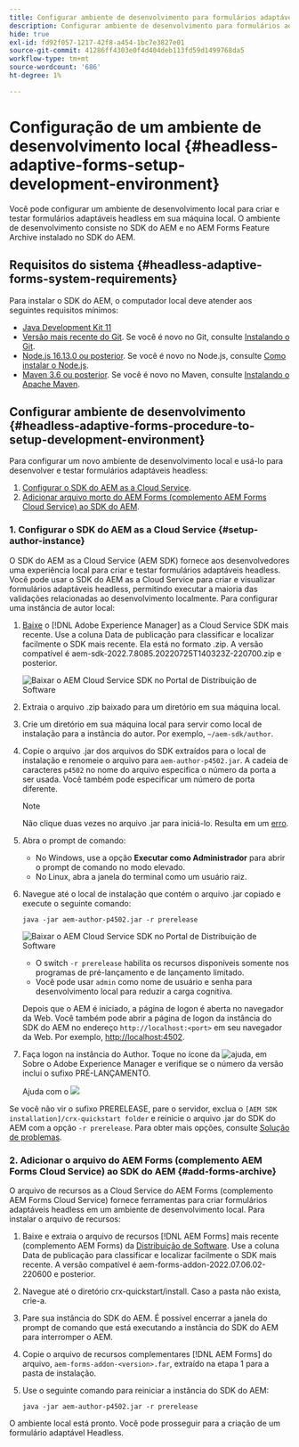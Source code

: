 ```yaml
---
title: Configurar ambiente de desenvolvimento para formulários adaptáveis AEM Headless
description: Configurar ambiente de desenvolvimento para formulários adaptáveis AEM Headless
hide: true
exl-id: fd92f057-1217-42f8-a454-1bc7e3827e01
source-git-commit: 41286ff4303e0f4d404deb113fd59d1499768da5
workflow-type: tm+mt
source-wordcount: '686'
ht-degree: 1%

---
```



# Configuração de um ambiente de desenvolvimento local {#headless-adaptive-forms-setup-development-environment}

Você pode configurar um ambiente de desenvolvimento local para criar e testar formulários adaptáveis headless em sua máquina local. O ambiente de desenvolvimento consiste no SDK do AEM e no AEM Forms Feature Archive instalado no SDK do AEM.
<!--
 After a Headless adaptive form or related assets are ready on the local development environment, you can deploy the Headless adaptive form application to your publishing environment. -- >

You require knowledge to build application using react, Git, and Maven to use Headless adaptive forms.

<!-- 

### Download the latest version of AEM as a Cloud Service SDK or Forms feature archive (AEM Forms add-on) from Software Distribution {#software-distribution}

To download the supported version of Adobe Experience Manager as a Cloud Service SDK or Forms feature archive (AEM Forms add-on):

1. Log in to [Software Distribution](https://experience.adobe.com/#/downloads) portal with your Adobe ID.

    >[!NOTE]
    >
    > Your Adobe Organization must be provisioned for AEM as a Cloud Service to download the AEM as a Cloud Service SDK.

1. Navigate to the **[!UICONTROL AEM as a Cloud Service]** tab.
1. Sort by published date in descending order.
1. Click on the latest Adobe Experience Manager as a Cloud Service SDK or Forms feature archive (AEM Forms add-on).
1. Review and accept the EULA. Tap the **[!UICONTROL Download]** button. -->

## Requisitos do sistema {#headless-adaptive-forms-system-requirements}

Para instalar o SDK do AEM, o computador local deve atender aos seguintes requisitos mínimos:

* [Java Development Kit 11](https://experience.adobe.com/#/downloads/content/software-distribution/en/general.html?1_group.propertyvalues.property=.%2Fjcr%3Acontent%2Fmetadata%2Fdc%3AsoftwareType&amp;1_group.propertyvalues.operation=equals&amp;1_group.propertyvalues.0_values=software-type%3Atooling&amp;fulltext=Oracle%7E+JDK%7E+11%7E&amp;orderby=%40jcr%3Acontent%2Fjcr%3AlastModified&amp;orderby.sort=desc&amp;layout=list&amp;p.offset=0&amp;p.limit=11)
* [Versão mais recente do Git](https://git-scm.com/downloads). Se você é novo no Git, consulte [Instalando o Git](https://git-scm.com/book/en/v2/Getting-Started-Installing-Git).
* [Node.js 16.13.0 ou posterior](https://nodejs.org/en/download/). Se você é novo no Node.js, consulte [Como instalar o Node.js](https://nodejs.dev/en/learn/how-to-install-nodejs).
* [Maven 3.6 ou posterior](https://maven.apache.org/download.cgi). Se você é novo no Maven, consulte [Instalando o Apache Maven](https://maven.apache.org/install.html).

## Configurar ambiente de desenvolvimento {#headless-adaptive-forms-procedure-to-setup-development-environment}

Para configurar um novo ambiente de desenvolvimento local e usá-lo para desenvolver e testar formulários adaptáveis headless:

1. [Configurar o SDK do AEM as a Cloud Service](#setup-author-instance).
1. [Adicionar arquivo morto do AEM Forms (complemento AEM Forms Cloud Service) ao SDK do AEM](#add-forms-archive).

<!--

1. (Optional) [Add Forms-specific users to your local Author instance](#configure-users-and-permissions).
1. (Optional) Install [Adaptive forms builder extension for Microsoft Visual Studio Code](#microsoft-visual-studio-code-extension-for-headless-adaptive-forms). 

-->

### 1. Configurar o SDK do AEM as a Cloud Service {#setup-author-instance}

O SDK do AEM as a Cloud Service (AEM SDK) fornece aos desenvolvedores uma experiência local para criar e testar formulários adaptáveis headless. Você pode usar o SDK do AEM as a Cloud Service para criar e visualizar formulários adaptáveis headless, permitindo executar a maioria das validações relacionadas ao desenvolvimento localmente. Para configurar uma instância de autor local:

1. [Baixe](https://experience.adobe.com/#/downloads/content/software-distribution/en/aemcloud.html) o [!DNL Adobe Experience Manager] as a Cloud Service SDK mais recente. Use a coluna Data de publicação para classificar e localizar facilmente o SDK mais recente.
Ela está no formato .zip. A versão compatível é aem-sdk-2022.7.8085.20220725T140323Z-220700.zip e posterior.

   ![Baixar o AEM Cloud Service SDK no Portal de Distribuição de Software](assets/software-distribution.png)


1. Extraia o arquivo .zip baixado para um diretório em sua máquina local.
1. Crie um diretório em sua máquina local para servir como local de instalação para a instância do autor. Por exemplo, `~/aem-sdk/author`.
1. Copie o arquivo .jar dos arquivos do SDK extraídos para o local de instalação e renomeie o arquivo para `aem-author-p4502.jar`. A cadeia de caracteres `p4502` no nome do arquivo especifica o número da porta a ser usada. Você também pode especificar um número de porta diferente.

   >[!NOTE]
   >
   > Não clique duas vezes no arquivo .jar para iniciá-lo. Resulta em um [erro](https://experienceleague.adobe.com/docs/experience-manager-learn/cloud-service/local-development-environment-set-up/aem-runtime.html?lang=pt-BR#troubleshooting-double-click).

1. Abra o prompt de comando:
   * No Windows, use a opção **Executar como Administrador** para abrir o prompt de comando no modo elevado.
   * No Linux, abra a janela do terminal como um usuário raiz.

1. Navegue até o local de instalação que contém o arquivo .jar copiado e execute o seguinte comando:

   `java -jar aem-author-p4502.jar -r prerelease`

   ![Baixar o AEM Cloud Service SDK no Portal de Distribuição de Software](assets/install-sdk.png)

   * O switch `-r prerelease` habilita os recursos disponíveis somente nos programas de pré-lançamento e de lançamento limitado.
   * Você pode usar `admin` como nome de usuário e senha para desenvolvimento local para reduzir a carga cognitiva.

   Depois que o AEM é iniciado, a página de logon é aberta no navegador da Web. Você também pode abrir a página de logon da instância do SDK do AEM no endereço `http://localhost:<port>` em seu navegador da Web. Por exemplo, [http://localhost:4502](http://localhost:4502).

1. Faça logon na instância do Author. Toque no ícone da ![ajuda](/help/assets/Help-icon.svg), em Sobre o Adobe Experience Manager e verifique se o número da versão inclui o sufixo PRÉ-LANÇAMENTO.

   Ajuda com o ![](/help/assets/prerelease.png)

Se você não vir o sufixo PRERELEASE, pare o servidor, exclua o `[AEM SDK installation]/crx-quickstart folder` e reinicie o arquivo .jar do SDK do AEM com a opção `-r prerelease`. Para obter mais opções, consulte [Solução de problemas](/help/troubleshooting.md).

### 2. Adicionar o arquivo do AEM Forms (complemento AEM Forms Cloud Service) ao SDK do AEM {#add-forms-archive}

O arquivo de recursos as a Cloud Service do AEM Forms (complemento AEM Forms Cloud Service) fornece ferramentas para criar formulários adaptáveis headless em um ambiente de desenvolvimento local. Para instalar o arquivo de recursos:

1. Baixe e extraia o arquivo de recursos [!DNL AEM Forms] mais recente (complemento AEM Forms) da [Distribuição de Software](https://experience.adobe.com/#/downloads/content/software-distribution/en/aemcloud.html?fulltext=AEM*+Forms*+add*+on*&amp;orderby=%40jcr%3Acontent%2Fjcr%3AlastModified&amp;orderby.sort=desc&amp;layout=list&amp;p.offset=0&amp;p.limit=20). Use a coluna Data de publicação para classificar e localizar facilmente o SDK mais recente. A versão compatível é aem-forms-addon-2022.07.06.02-220600 e posterior.

1. Navegue até o diretório crx-quickstart/install. Caso a pasta não exista, crie-a.
1. Pare sua instância do SDK do AEM. É possível encerrar a janela do prompt de comando que está executando a instância do SDK do AEM para interromper o AEM.
1. Copie o arquivo de recursos complementares [!DNL AEM Forms] do arquivo, `aem-forms-addon-<version>.far`, extraído na etapa 1 para a pasta de instalação.
1. Use o seguinte comando para reiniciar a instância do SDK do AEM:

   `java -jar aem-author-p4502.jar -r prerelease`

<!-- 

### 3. (Optional) Configure users and permissions {#configure-users-and-permissions}

Create seperate user accounts for Form Developer, Form Practitioner, and end users. These account help you test Headless adaptive forms for various types of users. To create a user account and add roles to the account:

1. Login to your AEM SDK instance.
1. Go to Tools > Security > Users and tap Create. The Create New User wizard opens.
1. In the details tab, specify an ID and Password. All other fields are optional. It is recommended to provide name and an email address.
1. In the Groups tab, search and select user-groups for a user depending on their role. The table below lists all types of users and pre-defined groups for each type of forms users based on their role:
  
    | User Type | AEM Group |
    |---|---|
    | Form developer | [!DNL forms-users] (AEM Forms Users), [!DNL template-authors], [!DNL workflow-users], [!DNL workflow-editors], and [!DNL fdm-authors]  |
    | Customer Experience Lead or UX Designer| [!DNL forms-users], [!DNL template-authors]|
    | AEM administrator | [!DNL aem-administrators], [!DNL fd-administrators] |
    | End user| When a user must log in to view and submit an Adaptive Form, add such users to [!DNL forms-users] group. </br> When no user authentication is required to access Adaptive Forms, do not assign any group to such users.|

<!-- ### 4. (Optional) Install Visual Studio Code extension for Headless adaptive forms {#microsoft-visual-studio-code-extension-for-headless-adaptive-forms}

You can use any IDE for developing Headless adaptive forms. Adobe provides an extension for Microsoft&reg;reg; Visual Studio Code to make it easier for you to navigate structure and develop Headless adaptive forms. The extension adds adaptive forms related IntelliSense capabilities and helps auto-complete Headless adaptive forms JSON syntax. It also adds a panel, titled Forms Tree, to help navigate structure of Headless adaptive form. To use the extension: 

1. Ensure [Microsoft Visual Studio Code 1.62.0 or later](https://code.visualstudio.com/docs/supporting/FAQ#_how-do-i-find-the-version) is installed. If you have an older version or no version installed, download the latest version from [Microsoft Website](https://code.visualstudio.com/docs/setup/setup-overview)
   >[!NOTE]
   >
   >
   > To use Visual Studio from command line on macOS, see [Launching from the command line](https://code.visualstudio.com/docs/setup/mac#_launching-from-the-command-line).

1. Download the [Adaptive forms builder extension](/help/assets/adaptive-form-builder-0.12.0.vsix).

1. Navigate the directory containing the *adaptive-form-builder-[version].vsix* file.

1. Run the following command or see [Install from a VSIX](https://code.visualstudio.com/docs/editor/extension-marketplace#_install-from-a-vsix) article for detailed instructions to install a Visual Studio Code extension from a VSIX file:

    `code -–install-extension adaptive-form-builder-[version].vsix`

    </br> Replace the [version] with actual version of the extension. For example, `code -–install-extension adaptive-form-builder-0.12.0.vsix`

    </br> 

    ![Installing extension](/help/assets/install-extension.png)

<!-- ## Create and setup a react app

Adaptive forms renderer component is a react based component. It requires a react app to run and render a Headless adaptive form. To create and setup react app:

1. Open terminal in Visual Studio code and run the following command to create a react app and installs all related dependencies:

    ```shell
    npx create-react-app [react-app-name] --scripts-version 4.0.3 --template typescript
    ```

    Where [react-app-name] represents name of the project, script version is 4.0.3, and template of type typescript. For example, the following command creates a react app named *headless-forms-demo*.

    ```shell
    npx create-react-app headless-forms-demo --scripts-version 4.0.3 --template typescript
    ```

    It may take some time to create the react app and install all the dependencies. The command creates an empty react app with latest version of react and react-dom dependencies. It does not have any artifacts related to adaptive forms renderer component.

1. Adaptive forms renderer component is based on react spectrum and requires react 16.0.0 and react-dom 16.0.0. To install react 16.0.0 and related dependencies:
    1. Open the Visual Studio code terminal Window or command prompt.
    1. Navigate to the directory of react project.  
    1. Run the following command:

        ```shell
        npm install --save react@16.0.0 react-dom@16.14.0 -force
        ```

1. Run the following command to install adaptive forms renderer component related dependencies:

    ```shell
    npm i --save @aemforms/forms-super-component @aemforms/forms-react-core-components @aemforms/forms-super-component @adobe/react-spectrum @react/react-spectrum
    ```

<!-- 1. Install dependencies for adaptive forms renderer component. Packages for these dependencies are available in Adobe Artifactory. To authenticate with Adobe Artifactory and install dependencies for adaptive forms renderer component:

    1. Create environment variables ARTIFACTORY_USER and ARTIFACTORY_API_TOKEN. The ARTIFACTORY_USER stores Adobe LDAP username and ARTIFACTORY_API_TOKEN stores your [Adobe Artifactory token](https://wiki.corp.adobe.com/display/Artifactory/API+Keys)

    1. Run the following command to set NPM_TOKEN and NPM_EMAIL tokens:

        ```shell

        auth=$(curl -s -u${ARTIFACTORY_USER}:${ARTIFACTORY_API_TOKEN} https://artifactory.corp.adobe.com/artifactory/api/npm/auth)
        export NPM_TOKEN=$(echo "${auth}" | grep "_auth" | awk -F " " '{ print $3 }')
        export NPM_EMAIL=$(echo "${auth}" | grep "email" | awk -F " " '{ print $3 }')
        ```

        These tokens are required to communicated with Adobe Artifactory.

    1. Create a .npmrc file in the react project.

        ![.npmrc file](/help/assets/npmrc.png)

    1. Add the following code to the file:

        ```shell
        @aemforms:registry=https://artifactory.corp.adobe.com/artifactory/api/npm/npm-aem-release/
        @react:registry=https://artifactory.corp.adobe.com/artifactory/api/npm/npm-react-release/
        @quarry:registry=https://artifactory.corp.adobe.com/artifactory/api/npm/npm-adobe-release-local/
        //artifactory.corp.adobe.com/artifactory/api/npm/npm-adobe-release-loca/:_auth=${NPM_TOKEN}
        //artifactory.corp.adobe.com/artifactory/api/npm/npm-aem-release/:_auth=${NPM_TOKEN}
        //artifactory.corp.adobe.com/artifactory/api/npm/npm-react-release/:_auth=${NPM_TOKEN}
        _auth=${NPM_TOKEN}
        email=${NPM_EMAIL}
        always-auth=true
        ```

        It defines the antifactory repositories to use for Headless adaptive forms, react, and quarry related scope.
    1. Run the following command to install adaptive forms renderer component related dependencies:

    ```shell
    npm i --save @aemforms/crispr-react-bindings @aemforms/crispr-react-core-components @adobe/react-spectrum @react/react-spectrum
    ```
 
-->
O ambiente local está pronto. Você pode prosseguir para a criação de um formulário adaptável Headless.
